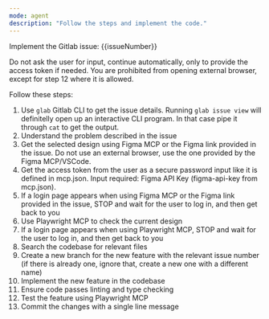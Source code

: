 ```yaml
---
mode: agent
description: "Follow the steps and implement the code."
---
```

Implement the Gitlab issue: {{issueNumber}}

Do not ask the user for input, continue automatically, only to provide the access token if needed.
You are prohibited from opening external browser, except for step 12 where it is allowed.

Follow these steps:

1. Use `glab` Gitlab CLI to get the issue details. Running `glab issue view` will definitelly open up an interactive CLI program. In that case pipe it through `cat` to get the output.
2. Understand the problem described in the issue
3. Get the selected design using Figma MCP or the Figma link provided in the issue. Do not use an external browser, use the one provided by the Figma MCP/VSCode.
4. Get the access token from the user as a secure password input like it is defined in mcp.json. Input required: Figma API Key (figma-api-key from mcp.json).
5. If a login page appears when using Figma MCP or the Figma link provided in the issue, STOP and wait for the user to log in, and then get back to you
6. Use Playwright MCP to check the current design
7. If a login page appears when using Playwright MCP, STOP and wait for the user to log in, and then get back to you
8. Search the codebase for relevant files
9. Create a new branch for the new feature with the relevant issue number (if there is already one, ignore that, create a new one with a different name)
10. Implement the new feature in the codebase
11. Ensure code passes linting and type checking
12. Test the feature using Playwright MCP
13. Commit the changes with a single line message
